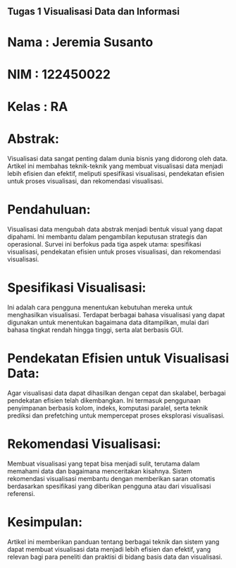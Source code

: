 ## **Tugas 1 Visualisasi Data dan Informasi**

# Nama    : Jeremia Susanto 
# NIM     : 122450022
# Kelas   : RA

# **Abstrak:**
Visualisasi data sangat penting dalam dunia bisnis yang didorong oleh data. Artikel ini membahas teknik-teknik yang membuat visualisasi data menjadi lebih efisien dan efektif, meliputi spesifikasi visualisasi, pendekatan efisien untuk proses visualisasi, dan rekomendasi visualisasi.

# **Pendahuluan:**
Visualisasi data mengubah data abstrak menjadi bentuk visual yang dapat dipahami. Ini membantu dalam pengambilan keputusan strategis dan operasional. Survei ini berfokus pada tiga aspek utama: spesifikasi visualisasi, pendekatan efisien untuk proses visualisasi, dan rekomendasi visualisasi.

# **Spesifikasi Visualisasi:**
Ini adalah cara pengguna menentukan kebutuhan mereka untuk menghasilkan visualisasi. Terdapat berbagai bahasa visualisasi yang dapat digunakan untuk menentukan bagaimana data ditampilkan, mulai dari bahasa tingkat rendah hingga tinggi, serta alat berbasis GUI.

# **Pendekatan Efisien untuk Visualisasi Data:**
Agar visualisasi data dapat dihasilkan dengan cepat dan skalabel, berbagai pendekatan efisien telah dikembangkan. Ini termasuk penggunaan penyimpanan berbasis kolom, indeks, komputasi paralel, serta teknik prediksi dan prefetching untuk mempercepat proses eksplorasi visualisasi.

# **Rekomendasi Visualisasi:**
Membuat visualisasi yang tepat bisa menjadi sulit, terutama dalam memahami data dan bagaimana menceritakan kisahnya. Sistem rekomendasi visualisasi membantu dengan memberikan saran otomatis berdasarkan spesifikasi yang diberikan pengguna atau dari visualisasi referensi.

# **Kesimpulan:**
Artikel ini memberikan panduan tentang berbagai teknik dan sistem yang dapat membuat visualisasi data menjadi lebih efisien dan efektif, yang relevan bagi para peneliti dan praktisi di bidang basis data dan visualisasi.
